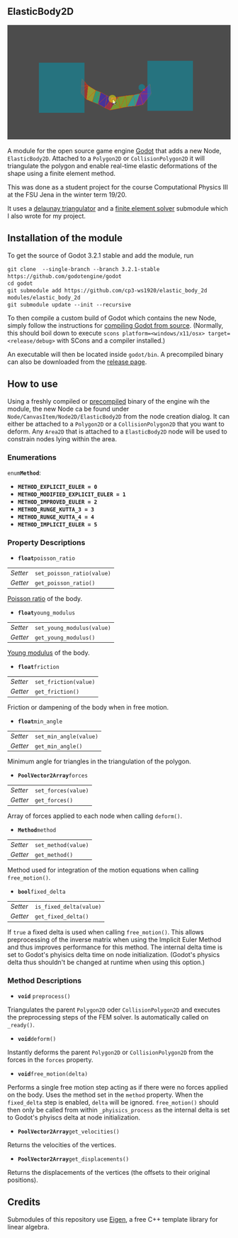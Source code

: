 ## ElasticBody2D

![](https://github.com/cp3-ws1920/elastic_body_2d/raw/master/preview.gif)

A module for the open source game engine [Godot](https://github.com/godotengine/godot) that adds a new Node, `ElasticBody2D`. Attached to a `Polygon2D` or `CollisionPolygon2D` it will triangulate the polygon and enable real-time elastic deformations of the shape using a finite element method.

This was done as a student project for the course Computational Physics III at the FSU Jena in the winter term 19/20.

It uses a [delaunay triangulator](https://github.com/cp3-ws1920/triangulator) and a [finite element solver](https://github.com/cp3-ws1920/fem_solver) submodule which I also wrote for my project.

## Installation of the module
To get the source of Godot 3.2.1 stable and add the module, run

```
git clone  --single-branch --branch 3.2.1-stable https://github.com/godotengine/godot
cd godot
git submodule add https://github.com/cp3-ws1920/elastic_body_2d modules/elastic_body_2d
git submodule update --init --recursive
```

To then compile a custom build of Godot which contains the new Node, simply follow the instructions for [compiling Godot from source](http://docs.godotengine.org/en/3.2/development/compiling/). (Normally, this should boil down to execute `scons platform=<windows/x11/osx> target=<release/debug>` with SCons and a compiler installed.)

An executable will then be located inside `godot/bin`. A precompiled binary can also be downloaded from the [release page](https://github.com/cp3-ws1920/elastic_body_2d/releases).

## How to use

Using a freshly compiled or [precompiled](https://github.com/cp3-ws1920/elastic_body_2d/releases) binary of the engine wih the module, the new Node ca be found under `Node/CanvasItem/Node2D/ElasticBody2D` from the node creation dialog. It can either be attached to a `Polygon2D` or a `CollisionPolygon2D` that you want to deform. Any `Area2D` that is attached to a `ElasticBody2D` node will be used to constrain nodes lying within the area.

### Enumerations

`enum`**`Method`**:

* **`METHOD_EXPLICIT_EULER = 0`**
* **`METHOD_MODIFIED_EXPLICIT_EULER = 1`**
* **`METHOD_IMPROVED_EULER = 2`**
* **`METHOD_RUNGE_KUTTA_3 = 3`**
* **`METHOD_RUNGE_KUTTA_4 = 4`**
* **`METHOD_IMPLICIT_EULER = 5`**

### Property Descriptions

* **`float`**`poisson_ratio`

|||
|----------|----------------------------|
| *Setter* | `set_poisson_ratio(value)` |
| *Getter* | `get_poisson_ratio()`      |

[Poisson ratio](https://en.wikipedia.org/wiki/Poisson%27s_ratio) of the body.


* **`float`**`young_modulus`

|||
|----------|----------------------------|
| *Setter* | `set_young_modulus(value)` |
| *Getter* | `get_young_modulus()`      |

[Young modulus](https://en.wikipedia.org/wiki/Young%27s_modulus) of the body.

* **`float`**`friction`

|||
|----------|----------------------------|
| *Setter* | `set_friction(value)` |
| *Getter* | `get_friction()`      |

Friction or dampening of the body when in free motion.

* **`float`**`min_angle`

|||
|----------|----------------------------|
| *Setter* | `set_min_angle(value)` |
| *Getter* | `get_min_angle()`      |

Minimum angle for triangles in the triangulation of the polygon.

* **`PoolVector2Array`**`forces`

|||
|----------|----------------------------|
| *Setter* | `set_forces(value)` |
| *Getter* | `get_forces()`      |

Array of forces applied to each node when calling `deform()`.

* **`Method`**`method`

|||
|----------|----------------------------|
| *Setter* | `set_method(value)` |
| *Getter* | `get_method()`      |

Method used for integration of the motion equations when calling `free_motion()`.

* **`bool`**`fixed_delta`

|||
|----------|----------------------------|
| *Setter* | `is_fixed_delta(value)` |
| *Getter* | `get_fixed_delta()`      |

If `true` a fixed delta is used when calling `free_motion()`. This allows preprocessing of the inverse matrix when using the Implicit Euler Method and thus improves performance for this method. The internal delta time is set to Godot's phyisics delta time on node initialization. (Godot's physics delta thus shouldn't be changed at runtime when using this option.)

### Method Descriptions

* **`void`** `preprocess()`

Triangulates the parent `Polygon2D` oder `CollisionPolygon2D` and executes the preprocessing steps of the FEM solver. Is automatically called on `_ready()`.

* **`void`**`deform()`

Instantly deforms the parent `Polygon2D` or `CollisionPolygon2D` from the forces in the `forces` property.

* **`void`**`free_motion(delta)`

Performs a single free motion step acting as if there were no forces applied on the body. Uses the method set in the `method` property. When the `fixed_delta` step is enabled, `delta` will be ignored. `free_motion()` should then only be called from within `_phyisics_process` as the internal delta is set to Godot's phyiscs delta at node initialization.

* **`PoolVector2Array`**`get_velocities()`

Returns the velocities of the vertices.

* **`PoolVector2Array`**`get_displacements()`

Returns the displacements of the vertices (the offsets to their original positions).

## Credits

Submodules of this repository use [Eigen](http://eigen.tuxfamily.org/index.php?title=Main_Page), a free C++ template library for linear algebra.
